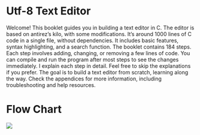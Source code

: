 # Utf-8 Text Editor

Welcome! This booklet guides you in building a text editor in C.
The editor is based on antirez’s kilo, with some modifications. It’s around 1000 lines of C code in a single file, without dependencies. It includes basic features, syntax highlighting, and a search function.
The booklet contains 184 steps. Each step involves adding, changing, or removing a few lines of code. You can compile and run the program after most steps to see the changes immediately.
I explain each step in detail. Feel free to skip the explanations if you prefer. The goal is to build a text editor from scratch, learning along the way. Check the appendices for more information, including troubleshooting and help resources.

# Flow Chart
![](https://mermaid.ink/svg/pako:eNptkEFPwkAQhf_KuBc0gcRzEzTQFmyi1VAuwhIzbqfQZLuL261EW_672xaUg3va9-Z7L5OpmdApMY9lUh_EDo2FZcAVuDdZc5bY1ikwV9c3nG1gNLqDqfN9lBJI4bukBR6eXEU374PTDvPXkcptjjL_JmibQYDVcHuC_A4K6gVheh5nRheQLIMofptFj2H8fOzZoGUbAVdjGHwMGgjrqHQ4gtDKGi27PApL5v6UCLvEK5UNzNYvJlcWJokfRfCJsiLQGYjNJRnrBub_gKjSv_LL2KxfvxfzS3Fednxa9sGdK3Q1v0dkQ1aQcTJ1Z6_bEGd2RwVx5rlvShlW0nLG1dGhWFmdfCnBPGsqGjKjq-3uLKp9ipaCHLcGC-ZlKEvn7lGttC566PgDE3CT0Q)

